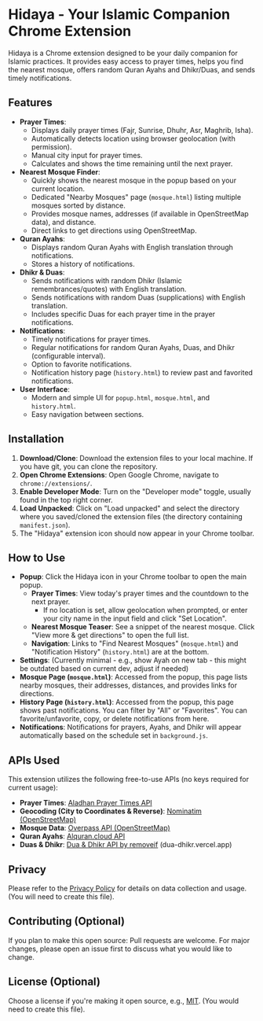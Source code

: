# Hidaya - Your Islamic Companion Chrome Extension

Hidaya is a Chrome extension designed to be your daily companion for Islamic practices. It provides easy access to prayer times, helps you find the nearest mosque, offers random Quran Ayahs and Dhikr/Duas, and sends timely notifications.

## Features

*   **Prayer Times**:
    *   Displays daily prayer times (Fajr, Sunrise, Dhuhr, Asr, Maghrib, Isha).
    *   Automatically detects location using browser geolocation (with permission).
    *   Manual city input for prayer times.
    *   Calculates and shows the time remaining until the next prayer.
*   **Nearest Mosque Finder**:
    *   Quickly shows the nearest mosque in the popup based on your current location.
    *   Dedicated "Nearby Mosques" page (`mosque.html`) listing multiple mosques sorted by distance.
    *   Provides mosque names, addresses (if available in OpenStreetMap data), and distance.
    *   Direct links to get directions using OpenStreetMap.
*   **Quran Ayahs**:
    *   Displays random Quran Ayahs with English translation through notifications.
    *   Stores a history of notifications.
*   **Dhikr & Duas**:
    *   Sends notifications with random Dhikr (Islamic remembrances/quotes) with English translation.
    *   Sends notifications with random Duas (supplications) with English translation.
    *   Includes specific Duas for each prayer time in the prayer notifications.
*   **Notifications**:
    *   Timely notifications for prayer times.
    *   Regular notifications for random Quran Ayahs, Duas, and Dhikr (configurable interval).
    *   Option to favorite notifications.
    *   Notification history page (`history.html`) to review past and favorited notifications.
*   **User Interface**:
    *   Modern and simple UI for `popup.html`, `mosque.html`, and `history.html`.
    *   Easy navigation between sections.

## Installation

1.  **Download/Clone**: Download the extension files to your local machine. If you have git, you can clone the repository.
2.  **Open Chrome Extensions**: Open Google Chrome, navigate to `chrome://extensions/`.
3.  **Enable Developer Mode**: Turn on the "Developer mode" toggle, usually found in the top right corner.
4.  **Load Unpacked**: Click on "Load unpacked" and select the directory where you saved/cloned the extension files (the directory containing `manifest.json`).
5.  The "Hidaya" extension icon should now appear in your Chrome toolbar.

## How to Use

*   **Popup**: Click the Hidaya icon in your Chrome toolbar to open the main popup.
    *   **Prayer Times**: View today's prayer times and the countdown to the next prayer.
        *   If no location is set, allow geolocation when prompted, or enter your city name in the input field and click "Set Location".
    *   **Nearest Mosque Teaser**: See a snippet of the nearest mosque. Click "View more & get directions" to open the full list.
    *   **Navigation**: Links to "Find Nearest Mosques" (`mosque.html`) and "Notification History" (`history.html`) are at the bottom.
*   **Settings**: (Currently minimal - e.g., show Ayah on new tab - this might be outdated based on current dev, adjust if needed)
*   **Mosque Page (`mosque.html`)**: Accessed from the popup, this page lists nearby mosques, their addresses, distances, and provides links for directions.
*   **History Page (`history.html`)**: Accessed from the popup, this page shows past notifications. You can filter by "All" or "Favorites". You can favorite/unfavorite, copy, or delete notifications from here.
*   **Notifications**: Notifications for prayers, Ayahs, and Dhikr will appear automatically based on the schedule set in `background.js`.

## APIs Used

This extension utilizes the following free-to-use APIs (no keys required for current usage):

*   **Prayer Times**: [Aladhan Prayer Times API](https://aladhan.com/prayer-times-api)
*   **Geocoding (City to Coordinates & Reverse)**: [Nominatim (OpenStreetMap)](https://nominatim.org/release-docs/develop/api/Search/)
*   **Mosque Data**: [Overpass API (OpenStreetMap)](https://overpass-api.de/)
*   **Quran Ayahs**: [Alquran.cloud API](https://alquran.cloud/api)
*   **Duas & Dhikr**: [Dua & Dhikr API by removeif](https://github.com/removeif/dua-dhikr-api) (dua-dhikr.vercel.app)

## Privacy

Please refer to the [Privacy Policy](PRIVACY_POLICY.md) for details on data collection and usage. (You will need to create this file).

## Contributing (Optional)

If you plan to make this open source:
Pull requests are welcome. For major changes, please open an issue first to discuss what you would like to change.

## License (Optional)

Choose a license if you're making it open source, e.g., [MIT](LICENSE.md). (You would need to create this file). 